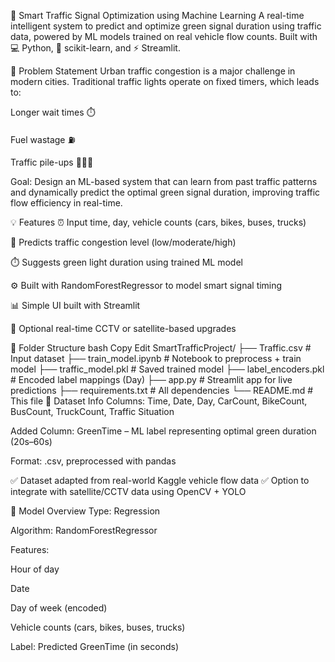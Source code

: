🚦 Smart Traffic Signal Optimization using Machine Learning
A real-time intelligent system to predict and optimize green signal duration using traffic data, powered by ML models trained on real vehicle flow counts.
Built with 💻 Python, 🧠 scikit-learn, and ⚡ Streamlit.

📌 Problem Statement
Urban traffic congestion is a major challenge in modern cities. Traditional traffic lights operate on fixed timers, which leads to:

Longer wait times ⏱️

Fuel wastage ⛽

Traffic pile-ups 🚗🚛🚌

Goal:
Design an ML-based system that can learn from past traffic patterns and dynamically predict the optimal green signal duration, improving traffic flow efficiency in real-time.

💡 Features
⏰ Input time, day, vehicle counts (cars, bikes, buses, trucks)

🧠 Predicts traffic congestion level (low/moderate/high)

⏱️ Suggests green light duration using trained ML model

⚙️ Built with RandomForestRegressor to model smart signal timing

📊 Simple UI built with Streamlit

🎯 Optional real-time CCTV or satellite-based upgrades

📁 Folder Structure
bash
Copy
Edit
SmartTrafficProject/
├── Traffic.csv                # Input dataset
├── train_model.ipynb          # Notebook to preprocess + train model
├── traffic_model.pkl          # Saved trained model
├── label_encoders.pkl         # Encoded label mappings (Day)
├── app.py                     # Streamlit app for live predictions
├── requirements.txt           # All dependencies
└── README.md                  # This file
🧪 Dataset Info
Columns: Time, Date, Day, CarCount, BikeCount, BusCount, TruckCount, Traffic Situation

Added Column: GreenTime – ML label representing optimal green duration (20s–60s)

Format: .csv, preprocessed with pandas

✅ Dataset adapted from real-world Kaggle vehicle flow data
✅ Option to integrate with satellite/CCTV data using OpenCV + YOLO

🧠 Model Overview
Type: Regression

Algorithm: RandomForestRegressor

Features:

Hour of day

Date

Day of week (encoded)

Vehicle counts (cars, bikes, buses, trucks)

Label: Predicted GreenTime (in seconds)

